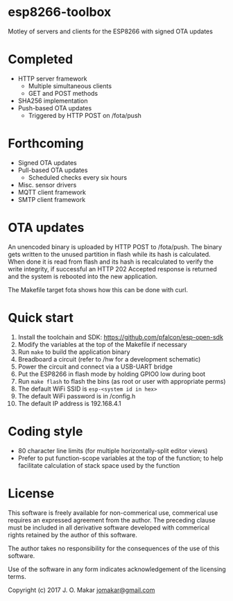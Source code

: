 # esp8266-toolbox
Motley of servers and clients for the ESP8266 with signed OTA updates

# Completed
- HTTP server framework
  - Multiple simultaneous clients
  - GET and POST methods
- SHA256 implementation
- Push-based OTA updates
  - Triggered by HTTP POST on /fota/push

# Forthcoming
- Signed OTA updates
- Pull-based OTA updates
  - Scheduled checks every six hours
- Misc. sensor drivers
- MQTT client framework
- SMTP client framework

# OTA updates
An unencoded binary is uploaded by HTTP POST to /fota/push.  The binary gets
written to the unused partition in flash while its hash is calculated.  When done
it is read from flash and its hash is recalculated to verify the write integrity,
if successful an HTTP 202 Accepted response is returned and the system is
rebooted into the new application.

The Makefile target fota shows how this can be done with curl.

# Quick start
1. Install the toolchain and SDK: https://github.com/pfalcon/esp-open-sdk
1. Modify the variables at the top of the Makefile if necessary
1. Run `make` to build the application binary
1. Breadboard a circuit (refer to /hw for a development schematic)
1. Power the circuit and connect via a USB-UART bridge
1. Put the ESP8266 in flash mode by holding GPIO0 low during boot
1. Run `make flash` to flash the bins (as root or user with appropriate perms)
1. The default WiFi SSID is `esp-<system id in hex>`
1. The default WiFi password is in /config.h
1. The default IP address is 192.168.4.1

# Coding style
- 80 character line limits (for multiple horizontally-split editor views)
- Prefer to put function-scope variables at the top of the function; to help
  facilitate calculation of stack space used by the function

# License
This software is freely available for non-commerical use, commerical use requires
an expressed agreement from the author. The preceding clause must be included in
all derivative software developed with commerical rights retained by the author
of this software.

The author takes no responsibility for the consequences of the use of this
software.

Use of the software in any form indicates acknowledgement of the licensing terms.

Copyright (c) 2017 J. O. Makar <jomakar@gmail.com>
